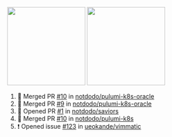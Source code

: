 <a href="https://github.com/notdodo"><img src="https://github-readme-stats.vercel.app/api?username=notdodo&count_private=true&theme=dark" height="180" /></a> <a href="https://github.com/notdodo"><img src="https://github-readme-stats.vercel.app/api/top-langs/?username=notdodo&langs_count=8&theme=dark&hide=tex,java,html,css&layout=compact" height="180" /></a>

<!--START_SECTION:activity-->
1. 🎉 Merged PR [#10](https://github.com/notdodo/pulumi-k8s-oracle/pull/10) in [notdodo/pulumi-k8s-oracle](https://github.com/notdodo/pulumi-k8s-oracle)
2. 🎉 Merged PR [#9](https://github.com/notdodo/pulumi-k8s-oracle/pull/9) in [notdodo/pulumi-k8s-oracle](https://github.com/notdodo/pulumi-k8s-oracle)
3. 💪 Opened PR [#1](https://github.com/notdodo/saviors/pull/1) in [notdodo/saviors](https://github.com/notdodo/saviors)
4. 🎉 Merged PR [#10](https://github.com/notdodo/pulumi-k8s/pull/10) in [notdodo/pulumi-k8s](https://github.com/notdodo/pulumi-k8s)
5. ❗️ Opened issue [#123](https://github.com/ueokande/vimmatic/issues/123) in [ueokande/vimmatic](https://github.com/ueokande/vimmatic)
<!--END_SECTION:activity-->
